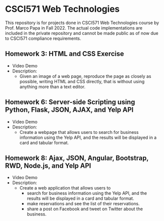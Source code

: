 # CSCI571 Web Technologies
This repository is for projects done in CSCI571 Web Technologies course by Prof. Marco Papa in Fall 2022. The actual code implementations are included in the private repository and cannot be made public as of now due to CSCI571 compliance requirements.
## Homework 3: HTML and CSS Exercise
- Video Demo
- Description:
  - Given an image of a web page, reproduce the page as closely as possible, writing HTML and CSS directly, that is without using anything more than a text editor.

## Homework 6: Server-side Scripting using Python, Flask, JSON, AJAX, and Yelp API
- Video Demo
- Description:
  - Create a webpage that allows users to search for business information using the Yelp API, and the results will be displayed in a card and tabular format.

## Homework 8: Ajax, JSON, Angular, Bootstrap, RWD, Node.js, and Yelp API
- Video Demo
- Description:
  - Create a web application that allows users to
    - search for business information using the Yelp API, and the results will be displayed in a card and tabular format. 
    - make reservations and see the list of their reservations. 
    - share a post on Facebook and tweet on Twitter about the business.

